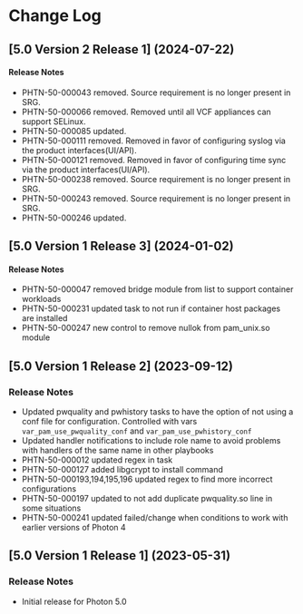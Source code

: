 # Change Log

## [5.0 Version 2 Release 1] (2024-07-22)

#### Release Notes
- PHTN-50-000043 removed. Source requirement is no longer present in SRG.
- PHTN-50-000066 removed. Removed until all VCF appliances can support SELinux.
- PHTN-50-000085 updated.
- PHTN-50-000111 removed. Removed in favor of configuring syslog via the product interfaces(UI/API).
- PHTN-50-000121 removed. Removed in favor of configuring time sync via the product interfaces(UI/API).
- PHTN-50-000238 removed. Source requirement is no longer present in SRG.
- PHTN-50-000243 removed. Source requirement is no longer present in SRG.
- PHTN-50-000246 updated.

## [5.0 Version 1 Release 3] (2024-01-02)

#### Release Notes
- PHTN-50-000047 removed bridge module from list to support container workloads
- PHTN-50-000231 updated task to not run if container host packages are installed
- PHTN-50-000247 new control to remove nullok from pam_unix.so module

## [5.0 Version 1 Release 2] (2023-09-12)

### Release Notes
- Updated pwquality and pwhistory tasks to have the option of not using a conf file for configuration. Controlled with vars `var_pam_use_pwquality_conf` and `var_pam_use_pwhistory_conf`
- Updated handler notifications to include role name to avoid problems with handlers of the same name in other playbooks
- PHTN-50-000012 updated regex in task
- PHTN-50-000127 added libgcrypt to install command
- PHTN-50-000193,194,195,196 updated regex to find more incorrect configurations
- PHTN-50-000197 updated to not add duplicate pwquality.so line in some situations
- PHTN-50-000241 updated failed/change when conditions to work with earlier versions of Photon 4

## [5.0 Version 1 Release 1] (2023-05-31)

### Release Notes
- Initial release for Photon 5.0